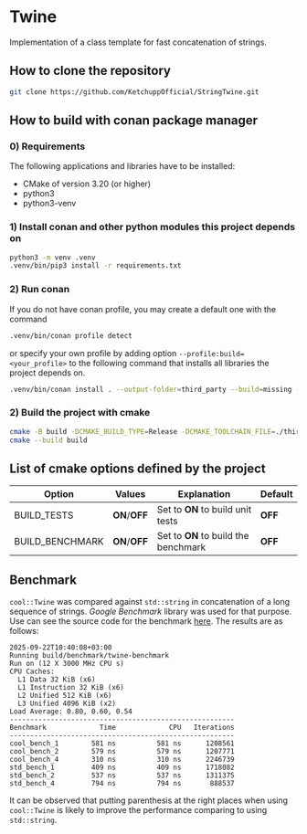 # Twine

Implementation of a class template for fast concatenation of strings.

## How to clone the repository

```bash
git clone https://github.com/KetchuppOfficial/StringTwine.git
```

## How to build with conan package manager

### 0) Requirements

The following applications and libraries have to be installed:

- CMake of version 3.20 (or higher)
- python3
- python3-venv

### 1) Install conan and other python modules this project depends on

```bash
python3 -m venv .venv
.venv/bin/pip3 install -r requirements.txt
```

### 2) Run conan

If you do not have conan profile, you may create a default one with the command

```bash
.venv/bin/conan profile detect
```

or specify your own profile by adding option `--profile:build=<your_profile>` to the following
command that installs all libraries the project depends on.

```bash
.venv/bin/conan install . --output-folder=third_party --build=missing -s compiler.cppstd=23
```

### 2) Build the project with cmake

```bash
cmake -B build -DCMAKE_BUILD_TYPE=Release -DCMAKE_TOOLCHAIN_FILE=./third_party/conan_toolchain.cmake
cmake --build build
```

## List of cmake options defined by the project

| Option          | Values         | Explanation                           | Default |
|-----------------|----------------|---------------------------------------|---------|
| BUILD_TESTS     | **ON**/**OFF** | Set to **ON** to build unit tests     | **OFF** |
| BUILD_BENCHMARK | **ON**/**OFF** | Set to **ON** to build the benchmark  | **OFF** |

## Benchmark

`cool::Twine` was compared against `std::string` in concatenation of a long sequence of strings.
*Google Benchmark* library was used for that purpose. Use can see the source code for the benchmark
[here](/benchmark/src/twine.cpp). The results are as follows:

```text
2025-09-22T10:40:08+03:00
Running build/benchmark/twine-benchmark
Run on (12 X 3000 MHz CPU s)
CPU Caches:
  L1 Data 32 KiB (x6)
  L1 Instruction 32 KiB (x6)
  L2 Unified 512 KiB (x6)
  L3 Unified 4096 KiB (x2)
Load Average: 0.80, 0.60, 0.54
-------------------------------------------------------
Benchmark             Time             CPU   Iterations
-------------------------------------------------------
cool_bench_1        581 ns          581 ns      1208561
cool_bench_2        579 ns          579 ns      1207771
cool_bench_4        310 ns          310 ns      2246739
std_bench_1         409 ns          409 ns      1718082
std_bench_2         537 ns          537 ns      1311375
std_bench_4         794 ns          794 ns       888537
```

It can be observed that putting parenthesis at the right places when using `cool::Twine` is likely
to improve the performance comparing to using `std::string`.
